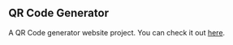 ## QR Code Generator
A QR Code generator website project.
You can check it out [here](qr-codes.devcacti.com).
